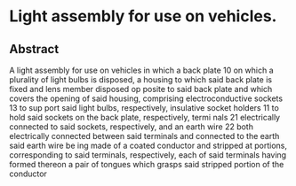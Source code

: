 # Light assembly for use on vehicles.

## Abstract
A light assembly for use on vehicles in which a back plate 10 on which a plurality of light bulbs is disposed, a housing to which said back plate is fixed and lens member disposed op posite to said back plate and which covers the opening of said housing, comprising electroconductive sockets 13 to sup port said light bulbs, respectively, insulative socket holders 11 to hold said sockets on the back plate, respectively, termi nals 21 electrically connected to said sockets, respectively, and an earth wire 22 both electrically connected between said terminals and connected to the earth said earth wire be ing made of a coated conductor and stripped at portions, corresponding to said terminals, respectively, each of said terminals having formed thereon a pair of tongues which grasps said stripped portion of the conductor